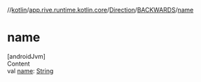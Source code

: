 //[kotlin](../../../../index.md)/[app.rive.runtime.kotlin.core](../../index.md)/[Direction](../index.md)/[BACKWARDS](index.md)/[name](name.md)



# name  
[androidJvm]  
Content  
val [name](name.md): [String](https://kotlinlang.org/api/latest/jvm/stdlib/kotlin/-string/index.html)  



